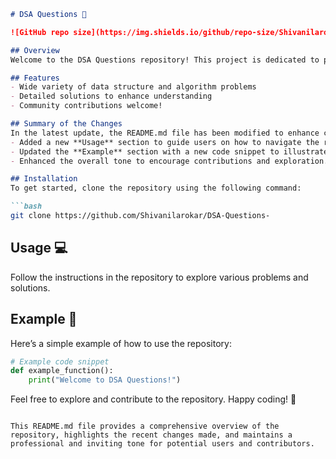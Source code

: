 ```markdown
# DSA Questions 🚀

![GitHub repo size](https://img.shields.io/github/repo-size/Shivanilarokar/DSA-Questions-) ![GitHub stars](https://img.shields.io/github/stars/Shivanilarokar/DSA-Questions-) ![GitHub forks](https://img.shields.io/github/forks/Shivanilarokar/DSA-Questions-)

## Overview
Welcome to the DSA Questions repository! This project is dedicated to providing a collection of data structure and algorithm problems along with their solutions. Whether you are preparing for interviews or improving your coding skills, you'll find valuable resources here.

## Features
- Wide variety of data structure and algorithm problems
- Detailed solutions to enhance understanding
- Community contributions welcome!

## Summary of the Changes
In the latest update, the README.md file has been modified to enhance clarity and usability. Key changes include:
- Added a new **Usage** section to guide users on how to navigate the repository.
- Updated the **Example** section with a new code snippet to illustrate usage.
- Enhanced the overall tone to encourage contributions and exploration.

## Installation
To get started, clone the repository using the following command:

```bash
git clone https://github.com/Shivanilarokar/DSA-Questions-
```

## Usage 💻
Follow the instructions in the repository to explore various problems and solutions.

## Example 📖
Here’s a simple example of how to use the repository:

```python
# Example code snippet
def example_function():
    print("Welcome to DSA Questions!")
```

Feel free to explore and contribute to the repository. Happy coding! 🚀

```

This README.md file provides a comprehensive overview of the repository, highlights the recent changes made, and maintains a professional and inviting tone for potential users and contributors.